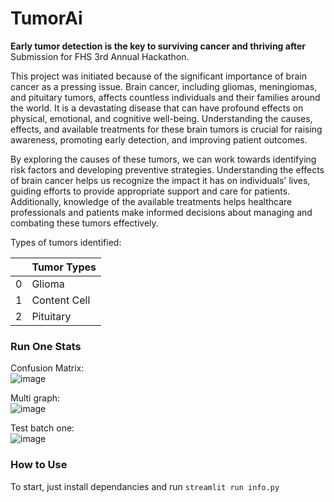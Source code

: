 # TumorAi
**Early tumor detection is the key to surviving cancer and thriving after** <br>
Submission for FHS 3rd Annual Hackathon.

This project was initiated because of the significant importance of brain cancer as a pressing issue. Brain cancer, including gliomas, meningiomas, and pituitary tumors, affects countless individuals and their families around the world. It is a devastating disease that can have profound effects on physical, emotional, and cognitive well-being. Understanding the causes, effects, and available treatments for these brain tumors is crucial for raising awareness, promoting early detection, and improving patient outcomes.

By exploring the causes of these tumors, we can work towards identifying risk factors and developing preventive strategies. Understanding the effects of brain cancer helps us recognize the impact it has on individuals' lives, guiding efforts to provide appropriate support and care for patients. Additionally, knowledge of the available treatments helps healthcare professionals and patients make informed decisions about managing and combating these tumors effectively.

Types of tumors identified:

|   | Tumor Types |
| - | - |
| 0 | Glioma |
| 1  | Content Cell |
| 2  | Pituitary  |


### Run One Stats
Confusion Matrix:<br>
![image](https://github.com/HarjyotS/tumor-ai/assets/66331423/a3a81528-27ad-45d8-a68e-4559c7c2919c)

Multi graph:<br>
![image](https://github.com/HarjyotS/tumor-ai/assets/66331423/8093a663-d40a-434d-8cdb-e09d2bcc979c)

Test batch one:<br>
![image](https://github.com/HarjyotS/tumor-ai/assets/66331423/05e8ea35-dac5-4a71-9381-65c9dc659a59)

### How to Use
To start, just install dependancies and run ```streamlit run info.py```
